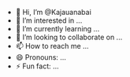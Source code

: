 - 👋 Hi, I’m @Kajauanabai
- 👀 I’m interested in ...
- 🌱 I’m currently learning ...
- 💞️ I’m looking to collaborate on ...
- 📫 How to reach me ...
- 😄 Pronouns: ...
- ⚡ Fun fact: ...

<!---
Kajauanabai/Kajauanabai is a ✨ special ✨ repository because its `README.md` (this file) appears on your GitHub profile.
You can click the Preview link to take a look at 
